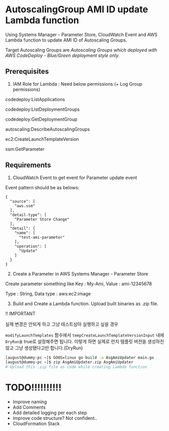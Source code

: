 # AutoscalingGroup AMI ID update Lambda function

Using Systems Manager - Parameter Store, CloudWatch Event and AWS Lambda function to update AMI ID of Autoscaling Groups.

Target Autoscaling Groups are *Autoscaling Groups which deployed with AWS CodeDeploy - Blue/Green deployment style only.*


## Prerequisites

1. IAM Role for Lambda : Need below permissions (+ Log Group permissions)

codedeploy:ListApplications

codedeploy:ListDeploymentGroups

codedeploy:GetDeploymentGroup

autoscaling:DescribeAutoscalingGroups

ec2:CreateLaunchTemplateVersion

ssm:GetParameter

## Requirements

1. CloudWatch Event to get event for Parameter update event

Event pattern should be as belows:


```
{
  "source": [
    "aws.ssm"
  ],
  "detail-type": [
    "Parameter Store Change"
  ],
  "detail": {
    "name": [
      "test-ami-parameter"
    ],
    "operation": [
      "Update"
    ]
  }
}
```

2. Create a Parameter in AWS Systems Manager - Parameter Store

Create parameter something like Key : My-Ami, Value : ami-12345678

Type : String, Data type : aws:ec2:image

3. Build and Create a Lambda function. Upload built binaries as .zip file.

!! IMPORTANT

실제 변경은 안되게 하고 그냥 테스트삼아 실행하고 싶을 경우

`modifyLaunchTemplates` 함수에서 `tempCreateLaunchTemplateVersionInput` 내에 `DryRun을` true로 설정해주면 됩니다.
이렇게 하면 실제로 런치 템플릿 버전을 생성하진 않고 그냥 생성됐다고만 합니다.(DryRun)

```bash
[august@dummy-pc ~]$ GOOS=linux go build -o AsgAmiUpdater main.go
[august@dummy-pc ~]$ zip AsgAmiUpdater.zip AsgAmiUpdater
# Upload this .zip file as code while creating Lambda function
```

# TODO!!!!!!!!!!
- Improve naming
- Add Comments
- Add detailed logging per each step
- Improve code structure? Not confident..
- CloudFormation Stack
